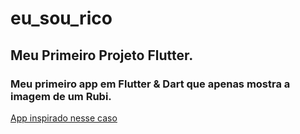 # eu_sou_rico

## Meu Primeiro Projeto Flutter.

### Meu primeiro app em Flutter & Dart que apenas mostra a imagem de um Rubi.

[App inspirado nesse caso](https://g1.globo.com/Noticias/Tecnologia/0,,MUL714033-6174,00-PROGRAMA+SOU+RICO+PARA+IPHONE+CUSTA+US+E+NAO+FAZ+NADA.html)

